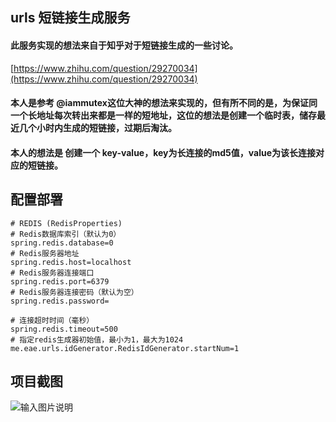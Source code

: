 ## urls 短链接生成服务

#### 此服务实现的想法来自于知乎对于短链接生成的一些讨论。
[https://www.zhihu.com/question/29270034](https://www.zhihu.com/question/29270034)
#### 本人是参考 @iammutex这位大神的想法来实现的，但有所不同的是，为保证同一个长地址每次转出来都是一样的短地址，这位的想法是创建一个临时表，储存最近几个小时内生成的短链接，过期后淘汰。
#### 本人的想法是 创建一个 key-value，key为长连接的md5值，value为该长连接对应的短链接。






## 配置部署


```
# REDIS (RedisProperties)
# Redis数据库索引（默认为0）
spring.redis.database=0
# Redis服务器地址
spring.redis.host=localhost
# Redis服务器连接端口
spring.redis.port=6379
# Redis服务器连接密码（默认为空）
spring.redis.password=

# 连接超时时间（毫秒）
spring.redis.timeout=500
# 指定redis生成器初始值，最小为1，最大为1024
me.eae.urls.idGenerator.RedisIdGenerator.startNum=1
```
## 项目截图

![输入图片说明](https://gitee.com/uploads/images/2018/0408/133706_856b75e2_778825.png "QQ截图20180408133008.png")
